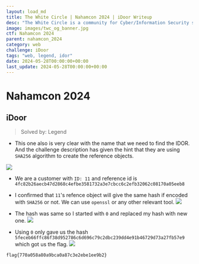 ```yaml
---
layout: load_md
title: The White Circle | Nahamcon 2024 | iDoor Writeup
desc: "The White Circle is a community for Cyber/Information Security students, enthusiasts and professionals. You can discuss anything related to Security, share your knowledge with others, get help when you need it and proceed further in your journey with amazing people from all over the world."
image: images/twc_og_banner.jpg
ctf: Nahamcon 2024
parent: nahamcon_2024
category: web
challenge: iDoor
tags: "web, legend, idor"
date: 2024-05-28T00:00:00+00:00
last_update: 2024-05-28T00:00:00+00:00
---
```


<h1 class="heading card-title white-text">Nahamcon 2024</h1>


## iDoor
> Solved by: Legend


- This one also is very clear with the name that we need to find the IDOR. And the challenge description has given the hint that they are using `SHA256` algorithm to create the reference objects.


![](https://i.imgur.com/mLRT5Fy.png)

- We are a customer with `ID: 11` and reference id is `4fc82b26aecb47d2868c4efbe3581732a3e7cbcc6c2efb32062c08170a05eeb8`


- I confirmed that `11`'s refence object will give the same hash if encoded with `SHA256` or not. We can use `openssl` or any other relevant tool.
![](https://i.imgur.com/BABNf8E.png)

- The hash was same so I started with `0` and replaced my hash with new one.
![](https://i.imgur.com/CDT4BWw.png)

- Using `0` only gave us the hash `5feceb66ffc86f38d952786c6d696c79c2dbc239dd4e91b46729d73a27fb57e9` which got us the flag.
![](https://i.imgur.com/ykIL1iO.png)

```
flag{770a058a80a9bca0a87c3e2ebe1ee9b2}
```

